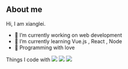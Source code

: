 ## About me

Hi, I am xianglei.

- 🍰 I’m currently working on web development
- 🌈 I’m currently learning Vue.js , React , Node
- 🌸 Programming with love


Things I code with
![](https://img.shields.io/badge/-vue-green)  ![](https://img.shields.io/badge/-react-yellowgreen) ![](https://img.shields.io/badge/-node-orange)
